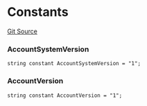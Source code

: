 # Constants
[Git Source](https://github.com/PermissionlessGames/degen-casino/blob/2e2fd4d9143ead039867402c667de237c347b832/src/AccountSystem.sol)

### AccountSystemVersion

```solidity
string constant AccountSystemVersion = "1";
```

### AccountVersion

```solidity
string constant AccountVersion = "1";
```

